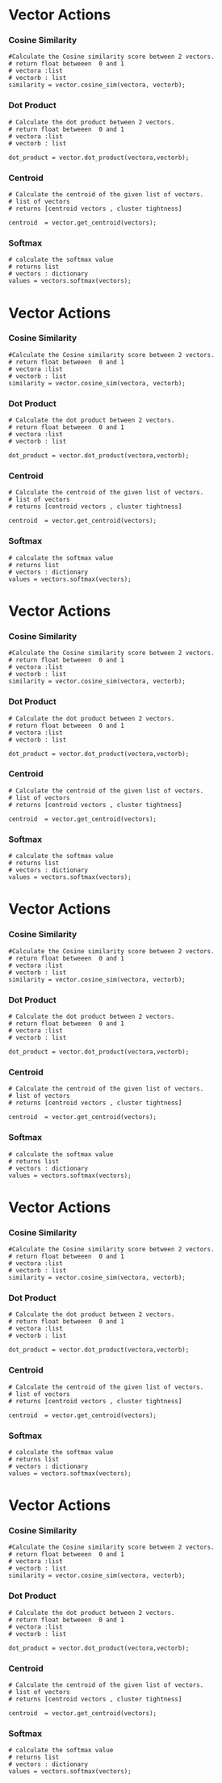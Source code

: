 # Vector Actions

### Cosine Similarity 

```jac
#Calculate the Cosine similarity score between 2 vectors.
# return float betweeen  0 and 1 
# vectora :list
# vectorb : list 
similarity = vector.cosine_sim(vectora, vectorb);

```

### Dot Product

```jac 
# Calculate the dot product between 2 vectors.
# return float betweeen  0 and 1 
# vectora :list
# vectorb : list

dot_product = vector.dot_product(vectora,vectorb);
```

### Centroid 
```jac 
# Calculate the centroid of the given list of vectors.
# list of vectors
# returns [centroid vectors , cluster tightness]

centroid  = vector.get_centroid(vectors);
```

### Softmax 
```jac 
# calculate the softmax value 
# returns list 
# vectors : dictionary
values = vectors.softmax(vectors);

```



# Vector Actions

### Cosine Similarity 

```jac
#Calculate the Cosine similarity score between 2 vectors.
# return float betweeen  0 and 1 
# vectora :list
# vectorb : list 
similarity = vector.cosine_sim(vectora, vectorb);

```

### Dot Product

```jac 
# Calculate the dot product between 2 vectors.
# return float betweeen  0 and 1 
# vectora :list
# vectorb : list

dot_product = vector.dot_product(vectora,vectorb);
```

### Centroid 
```jac 
# Calculate the centroid of the given list of vectors.
# list of vectors
# returns [centroid vectors , cluster tightness]

centroid  = vector.get_centroid(vectors);
```

### Softmax 
```jac 
# calculate the softmax value 
# returns list 
# vectors : dictionary
values = vectors.softmax(vectors);

```



# Vector Actions

### Cosine Similarity 

```jac
#Calculate the Cosine similarity score between 2 vectors.
# return float betweeen  0 and 1 
# vectora :list
# vectorb : list 
similarity = vector.cosine_sim(vectora, vectorb);

```

### Dot Product

```jac 
# Calculate the dot product between 2 vectors.
# return float betweeen  0 and 1 
# vectora :list
# vectorb : list

dot_product = vector.dot_product(vectora,vectorb);
```

### Centroid 
```jac 
# Calculate the centroid of the given list of vectors.
# list of vectors
# returns [centroid vectors , cluster tightness]

centroid  = vector.get_centroid(vectors);
```

### Softmax 
```jac 
# calculate the softmax value 
# returns list 
# vectors : dictionary
values = vectors.softmax(vectors);

```



# Vector Actions

### Cosine Similarity 

```jac
#Calculate the Cosine similarity score between 2 vectors.
# return float betweeen  0 and 1 
# vectora :list
# vectorb : list 
similarity = vector.cosine_sim(vectora, vectorb);

```

### Dot Product

```jac 
# Calculate the dot product between 2 vectors.
# return float betweeen  0 and 1 
# vectora :list
# vectorb : list

dot_product = vector.dot_product(vectora,vectorb);
```

### Centroid 
```jac 
# Calculate the centroid of the given list of vectors.
# list of vectors
# returns [centroid vectors , cluster tightness]

centroid  = vector.get_centroid(vectors);
```

### Softmax 
```jac 
# calculate the softmax value 
# returns list 
# vectors : dictionary
values = vectors.softmax(vectors);

```



# Vector Actions

### Cosine Similarity 

```jac
#Calculate the Cosine similarity score between 2 vectors.
# return float betweeen  0 and 1 
# vectora :list
# vectorb : list 
similarity = vector.cosine_sim(vectora, vectorb);

```

### Dot Product

```jac 
# Calculate the dot product between 2 vectors.
# return float betweeen  0 and 1 
# vectora :list
# vectorb : list

dot_product = vector.dot_product(vectora,vectorb);
```

### Centroid 
```jac 
# Calculate the centroid of the given list of vectors.
# list of vectors
# returns [centroid vectors , cluster tightness]

centroid  = vector.get_centroid(vectors);
```

### Softmax 
```jac 
# calculate the softmax value 
# returns list 
# vectors : dictionary
values = vectors.softmax(vectors);

```



# Vector Actions

### Cosine Similarity 

```jac
#Calculate the Cosine similarity score between 2 vectors.
# return float betweeen  0 and 1 
# vectora :list
# vectorb : list 
similarity = vector.cosine_sim(vectora, vectorb);

```

### Dot Product

```jac 
# Calculate the dot product between 2 vectors.
# return float betweeen  0 and 1 
# vectora :list
# vectorb : list

dot_product = vector.dot_product(vectora,vectorb);
```

### Centroid 
```jac 
# Calculate the centroid of the given list of vectors.
# list of vectors
# returns [centroid vectors , cluster tightness]

centroid  = vector.get_centroid(vectors);
```

### Softmax 
```jac 
# calculate the softmax value 
# returns list 
# vectors : dictionary
values = vectors.softmax(vectors);

```



